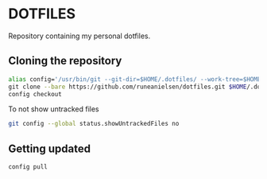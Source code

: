 # DOTFILES

Repository containing my personal dotfiles.

## Cloning the repository

``` sh
alias config='/usr/bin/git --git-dir=$HOME/.dotfiles/ --work-tree=$HOME'\
git clone --bare https://github.com/runeanielsen/dotfiles.git $HOME/.dotfiles\
config checkout
```

To not show untracked files
```sh
git config --global status.showUntrackedFiles no
```

## Getting updated

``` sh
config pull
```
